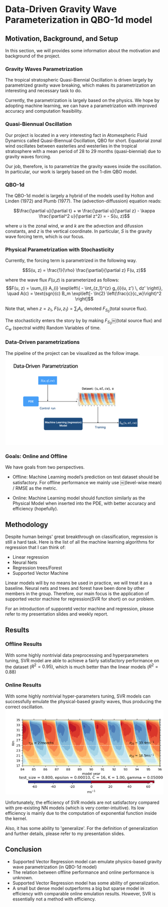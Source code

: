 # Data-Driven Gravity Wave Parameterization in QBO-1d model


## Motivation, Background, and Setup
In this section, we will provides some information about the motivation and background of the project.

### Gravity Waves Parametrization
The tropical stratospheric Quasi-Biennial Oscillation is driven largely by parametrized gravity wave breaking, which makes its parametrization an interesting and necessary task to do. 

Currently, the parametrization is largely based on the physics. We hope by adopting machine learning, we can have a parametrization with improved accuracy and computation feasibility.


### Quasi-Biennual Oscillation
Our project is located in a very interesting fact in Atomespheric Fluid Dynamics called Quasi-Biennual Oscillation, QBO for short. Equatorial zonal wind oscillates between easterlies and westerlies in the tropical stratosphere with a mean period of 28 to 29 months (quasi-biennial) due to gravity waves forcing. 

Our job, therefore, is to parametrize the gravity waves inside the oscillation. In particular, our work is largely based on the 1-dim QBO model. 


### QBO-1d
The QBO-1d model is largely a hybrid of the models used by Holton and Linden (1972) and Plumb (1977). The (advection-diffussion) equation reads:

$$\frac{\partial u}{\partial t} +
        w \frac{\partial u}{\partial z} -
        \kappa \frac{\partial^2 u}{\partial z^2}
        = - S(u, z)$$

where $u$ is the zonal wind, $w$ and $k$ are the advection and difussion constants, and $z$ is the vertical coordinate. In particular, $S$
 is the gravity wave forcing term, which is our focus.

### Physical Parametrization with Stochasticity
Currently, the forcing term is parametrized in the following way.

$$S(u, z) = \frac{1}{\rho} \frac{\partial}{\partial z} F(u, z)$$

where the wave flux 𝐹(𝑢,𝑧) is parameterized as follows:
$$F(u, z) = \sum_{i} A_{i}
\exp\left\{ - \int_{z_1}^{z} g_{i}(u, z') \, dz' \right\}, \quad A(c) = \text{sgn}(c) B_m
\exp\left[- \ln{2} \left(\frac{c}{c_w}\right)^2 \right]$$

Note that, when $z = z_1$, $F(u, z_1) = \sum_i A_i$, denoted $F_{S_0}$(total source flux).

The stochasticity enters the story by by making $F_{S_0}$￼(total source flux) and $C_w$ (spectral width) Random Variables of time.

### Data-Driven parametrizations
The pipeline of the project can be visualized as the follow image.
![Pipeline](https://github.com/EddyShao/QBO-1d/blob/main/imgs/pipeline.png)

### Goals: Online and Offline
We have goals from two perspectives.

* Offline: Machine Learning model’s prediction on test dataset should be satisfactory. For offline performance we mainly use ￼(level-wise mean) / RMSE as the metric.

* Online: Machine Learning model should function similarly as the Physical Model when inserted into the PDE, with better accuracy and efficiency (hopefully). 


## Methodology
Despite human beings' great breakthrough on classification, regression is still a hard task. Here is the list of all the machine learning algorithms for regression that I can think of:

* Linear regression
* Neural Nets
* Regression trees/Forest
* Supported Vector Machine

Linear models will by no means be used in practice, we will treat it as a baseline. Neural nets and trees and forest have been done by other members in the group. Therefore, our main focus is the application of supported vector machine for regression(SVR for short) on our problem.

For an introduction of supporetd vector machine and regression, please refer to my presentation slides and weekly report.


## Results

### Offline Results
With some highly nontrivial data preprocessing and hyperparameters tuning, SVR model are able to achieve a fairly satisfactory performance on the dataset ($R^{2} = 0.95$), which is much better than the linear models ($R^{2} = 0.88$)

### Online Results
With some highly nontrivial hyper-parameters tuning, SVR models can successfully emulate the physical-based gravity waves, thus producing the correct oscillation.
![SVR's Online performance](https://github.com/EddyShao/QBO-1d/blob/main/experiments_grid_search/model_41/41_zonal_wind.png)

Unfortunately, the efficiency of SVR models are not satisfactory compared with pre-existing NN models (which is very conter-intuitive). Its low efficiency is mainly due to the computation of exponential function inside the kernel.

Also, it has some ability to 'generalize'. For the definition of generalization and further details, please refer to my presentation slides.

## Conclusion


* Supported Vector Regression model can emulate physics-based gravity wave parametrization (in QBO-1d model)
* The relation between offline performance and online performance is unknown.
* Supported Vector Regression model has some ability of generalization.
* A small but dense model outperforms a big but sparse model in efficiency with comparable online emulation results. However, SVR is essentially not a method with efficiency.

